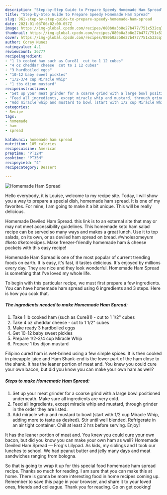 ```yaml
---
description: "Step-by-Step Guide to Prepare Speedy Homemade Ham Spread"
title: "Step-by-Step Guide to Prepare Speedy Homemade Ham Spread"
slug: 961-step-by-step-guide-to-prepare-speedy-homemade-ham-spread
date: 2021-01-03T06:02:00.057Z
image: https://img-global.cpcdn.com/recipes/080b0a3b8e27b477/751x532cq70/homemade-ham-spread-recipe-main-photo.jpg
thumbnail: https://img-global.cpcdn.com/recipes/080b0a3b8e27b477/751x532cq70/homemade-ham-spread-recipe-main-photo.jpg
cover: https://img-global.cpcdn.com/recipes/080b0a3b8e27b477/751x532cq70/homemade-ham-spread-recipe-main-photo.jpg
author: Corey Nunez
ratingvalue: 4.1
reviewcount: 36777
recipeingredient:
- "1 lb cooked ham such as Cure81  cut to 1 12 cubes"
- "4 oz cheddar cheese  cut to 1 12 cubes"
- "3 hardboiled eggs"
- "10-12 baby sweet pickles"
- "1/2-3/4 cup Miracle Whip"
- "1 tbs dijon mustard"
recipeinstructions:
- "Set up your meat grinder for a coarse grind with a large bowl positioned underneath. Make sure all ingredients are very cold."
- "Feed all ingredients, except miracle whip and mustard, through grinder in the order they are listed."
- "Add miracle whip and mustard to bowl (start with 1/2 cup Miracle Whip, adding more to taste as desired). Stir until well blended. Refrigerate in an air tight container. Chill at least 2 hrs before serving. Enjoy!"
categories:
- Recipe
tags:
- homemade
- ham
- spread

katakunci: homemade ham spread 
nutrition: 105 calories
recipecuisine: American
preptime: "PT12M"
cooktime: "PT35M"
recipeyield: "4"
recipecategory: Dessert

---
```



![Homemade Ham Spread](https://img-global.cpcdn.com/recipes/080b0a3b8e27b477/751x532cq70/homemade-ham-spread-recipe-main-photo.jpg)

Hello everybody, it is Louise, welcome to my recipe site. Today, I will show you a way to prepare a special dish, homemade ham spread. It is one of my favorites. For mine, I am going to make it a bit unique. This will be really delicious.

Homemade Deviled Ham Spread. this link is to an external site that may or may not meet accessibility guidelines. This homemade keto ham salad recipe can be served so many ways and makes a great lunch. Use it to top salads, on its own, or as deviled ham spread on bread. #wholesomeyum #keto #ketorecipes. Make freezer-friendly homemade ham &amp; cheese pockets with this easy recipe!

Homemade Ham Spread is one of the most popular of current trending foods on earth. It is easy, it's fast, it tastes delicious. It's enjoyed by millions every day. They are nice and they look wonderful. Homemade Ham Spread is something that I've loved my whole life.


To begin with this particular recipe, we must first prepare a few ingredients. You can have homemade ham spread using 6 ingredients and 3 steps. Here is how you cook that.

<!--inarticleads1-->

##### The ingredients needed to make Homemade Ham Spread:

1. Take 1 lb cooked ham (such as Cure81) - cut to 1 1/2&#34; cubes
1. Take 4 oz cheddar cheese - cut to 1 1/2&#34; cubes
1. Make ready 3 hardboiled eggs
1. Get 10-12 baby sweet pickles
1. Prepare 1/2-3/4 cup Miracle Whip
1. Prepare 1 tbs dijon mustard


Filipino cured ham is wet-brined using a few simple spices. It is then cooked in pineapple juice and Ham Shank-end is the lower part of the ham close to the shank. It has the leaner portion of meat and. You knew you could cure your own bacon, but did you know you can make your own ham as well? 

<!--inarticleads2-->

##### Steps to make Homemade Ham Spread:

1. Set up your meat grinder for a coarse grind with a large bowl positioned underneath. Make sure all ingredients are very cold.
1. Feed all ingredients, except miracle whip and mustard, through grinder in the order they are listed.
1. Add miracle whip and mustard to bowl (start with 1/2 cup Miracle Whip, adding more to taste as desired). Stir until well blended. Refrigerate in an air tight container. Chill at least 2 hrs before serving. Enjoy!


It has the leaner portion of meat and. You knew you could cure your own bacon, but did you know you can make your own ham as well? Homemade Deviled Ham Spread — Frog&#39;s Lilypad. As kids, my siblings and I took our lunches to school. We had peanut butter and jelly many days and meat sandwiches ranging from bologna. 

So that is going to wrap it up for this special food homemade ham spread recipe. Thanks so much for reading. I am sure that you can make this at home. There is gonna be more interesting food in home recipes coming up. Remember to save this page in your browser, and share it to your loved ones, friends and colleague. Thank you for reading. Go on get cooking!
